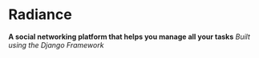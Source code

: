 # Radiance
**A social networking platform that helps you manage all your tasks**
_Built using the Django Framework_


